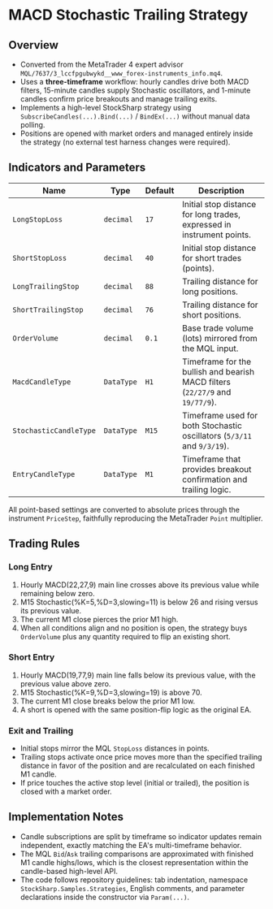
# MACD Stochastic Trailing Strategy

## Overview
- Converted from the MetaTrader 4 expert advisor `MQL/7637/3_lccfpgubwykd__www_forex-instruments_info.mq4`.
- Uses a **three-timeframe** workflow: hourly candles drive both MACD filters, 15-minute candles supply Stochastic oscillators, and 1-minute candles confirm price breakouts and manage trailing exits.
- Implements a high-level StockSharp strategy using `SubscribeCandles(...).Bind(...)` / `BindEx(...)` without manual data polling.
- Positions are opened with market orders and managed entirely inside the strategy (no external test harness changes were required).

## Indicators and Parameters
| Name | Type | Default | Description |
| ---- | ---- | ------- | ----------- |
| `LongStopLoss` | `decimal` | `17` | Initial stop distance for long trades, expressed in instrument points. |
| `ShortStopLoss` | `decimal` | `40` | Initial stop distance for short trades (points). |
| `LongTrailingStop` | `decimal` | `88` | Trailing distance for long positions. |
| `ShortTrailingStop` | `decimal` | `76` | Trailing distance for short positions. |
| `OrderVolume` | `decimal` | `0.1` | Base trade volume (lots) mirrored from the MQL input. |
| `MacdCandleType` | `DataType` | `H1` | Timeframe for the bullish and bearish MACD filters (`22/27/9` and `19/77/9`). |
| `StochasticCandleType` | `DataType` | `M15` | Timeframe used for both Stochastic oscillators (`5/3/11` and `9/3/19`). |
| `EntryCandleType` | `DataType` | `M1` | Timeframe that provides breakout confirmation and trailing logic. |

All point-based settings are converted to absolute prices through the instrument `PriceStep`, faithfully reproducing the MetaTrader `Point` multiplier.

## Trading Rules
### Long Entry
1. Hourly MACD(22,27,9) main line crosses above its previous value while remaining below zero.
2. M15 Stochastic(%K=5,%D=3,slowing=11) is below 26 and rising versus its previous value.
3. The current M1 close pierces the prior M1 high.
4. When all conditions align and no position is open, the strategy buys `OrderVolume` plus any quantity required to flip an existing short.

### Short Entry
1. Hourly MACD(19,77,9) main line falls below its previous value, with the previous value above zero.
2. M15 Stochastic(%K=9,%D=3,slowing=19) is above 70.
3. The current M1 close breaks below the prior M1 low.
4. A short is opened with the same position-flip logic as the original EA.

### Exit and Trailing
- Initial stops mirror the MQL `StopLoss` distances in points.
- Trailing stops activate once price moves more than the specified trailing distance in favor of the position and are recalculated on each finished M1 candle.
- If price touches the active stop level (initial or trailed), the position is closed with a market order.

## Implementation Notes
- Candle subscriptions are split by timeframe so indicator updates remain independent, exactly matching the EA's multi-timeframe behavior.
- The MQL `Bid`/`Ask` trailing comparisons are approximated with finished M1 candle highs/lows, which is the closest representation within the candle-based high-level API.
- The code follows repository guidelines: tab indentation, namespace `StockSharp.Samples.Strategies`, English comments, and parameter declarations inside the constructor via `Param(...)`.
